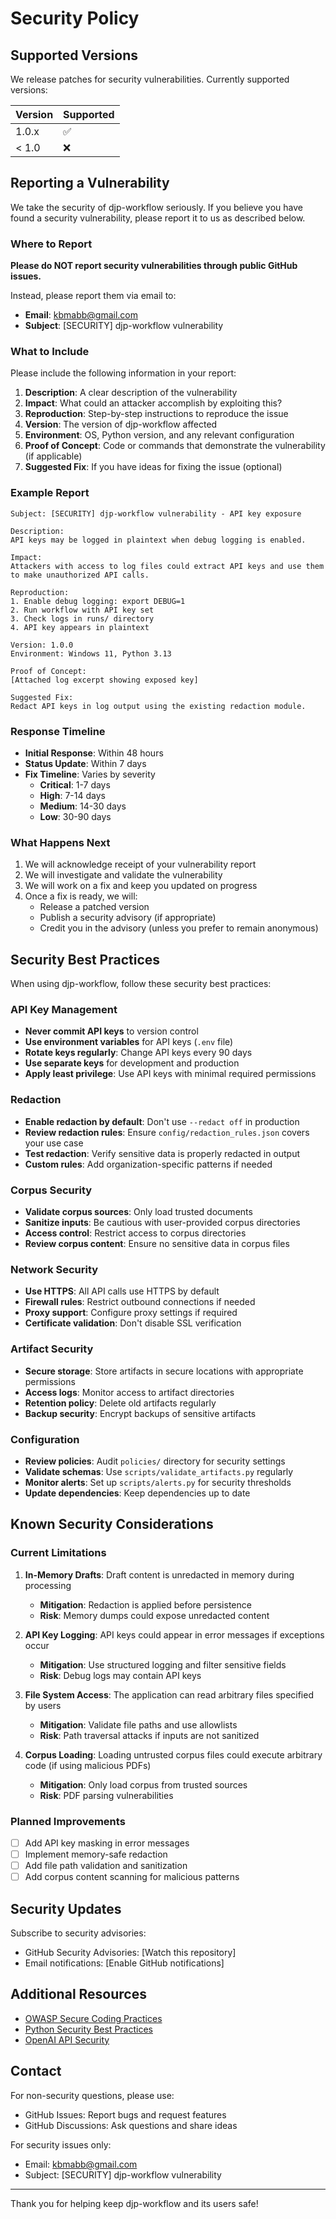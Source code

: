 # Security Policy

## Supported Versions

We release patches for security vulnerabilities. Currently supported versions:

| Version | Supported          |
| ------- | ------------------ |
| 1.0.x   | :white_check_mark: |
| < 1.0   | :x:                |

## Reporting a Vulnerability

We take the security of djp-workflow seriously. If you believe you have found a security vulnerability, please report it to us as described below.

### Where to Report

**Please do NOT report security vulnerabilities through public GitHub issues.**

Instead, please report them via email to:

- **Email**: kbmabb@gmail.com
- **Subject**: [SECURITY] djp-workflow vulnerability

### What to Include

Please include the following information in your report:

1. **Description**: A clear description of the vulnerability
2. **Impact**: What could an attacker accomplish by exploiting this?
3. **Reproduction**: Step-by-step instructions to reproduce the issue
4. **Version**: The version of djp-workflow affected
5. **Environment**: OS, Python version, and any relevant configuration
6. **Proof of Concept**: Code or commands that demonstrate the vulnerability (if applicable)
7. **Suggested Fix**: If you have ideas for fixing the issue (optional)

### Example Report

```
Subject: [SECURITY] djp-workflow vulnerability - API key exposure

Description:
API keys may be logged in plaintext when debug logging is enabled.

Impact:
Attackers with access to log files could extract API keys and use them
to make unauthorized API calls.

Reproduction:
1. Enable debug logging: export DEBUG=1
2. Run workflow with API key set
3. Check logs in runs/ directory
4. API key appears in plaintext

Version: 1.0.0
Environment: Windows 11, Python 3.13

Proof of Concept:
[Attached log excerpt showing exposed key]

Suggested Fix:
Redact API keys in log output using the existing redaction module.
```

### Response Timeline

- **Initial Response**: Within 48 hours
- **Status Update**: Within 7 days
- **Fix Timeline**: Varies by severity
  - **Critical**: 1-7 days
  - **High**: 7-14 days
  - **Medium**: 14-30 days
  - **Low**: 30-90 days

### What Happens Next

1. We will acknowledge receipt of your vulnerability report
2. We will investigate and validate the vulnerability
3. We will work on a fix and keep you updated on progress
4. Once a fix is ready, we will:
   - Release a patched version
   - Publish a security advisory (if appropriate)
   - Credit you in the advisory (unless you prefer to remain anonymous)

## Security Best Practices

When using djp-workflow, follow these security best practices:

### API Key Management

- **Never commit API keys** to version control
- **Use environment variables** for API keys (`.env` file)
- **Rotate keys regularly**: Change API keys every 90 days
- **Use separate keys** for development and production
- **Apply least privilege**: Use API keys with minimal required permissions

### Redaction

- **Enable redaction by default**: Don't use `--redact off` in production
- **Review redaction rules**: Ensure `config/redaction_rules.json` covers your use case
- **Test redaction**: Verify sensitive data is properly redacted in output
- **Custom rules**: Add organization-specific patterns if needed

### Corpus Security

- **Validate corpus sources**: Only load trusted documents
- **Sanitize inputs**: Be cautious with user-provided corpus directories
- **Access control**: Restrict access to corpus directories
- **Review corpus content**: Ensure no sensitive data in corpus files

### Network Security

- **Use HTTPS**: All API calls use HTTPS by default
- **Firewall rules**: Restrict outbound connections if needed
- **Proxy support**: Configure proxy settings if required
- **Certificate validation**: Don't disable SSL verification

### Artifact Security

- **Secure storage**: Store artifacts in secure locations with appropriate permissions
- **Access logs**: Monitor access to artifact directories
- **Retention policy**: Delete old artifacts regularly
- **Backup security**: Encrypt backups of sensitive artifacts

### Configuration

- **Review policies**: Audit `policies/` directory for security settings
- **Validate schemas**: Use `scripts/validate_artifacts.py` regularly
- **Monitor alerts**: Set up `scripts/alerts.py` for security thresholds
- **Update dependencies**: Keep dependencies up to date

## Known Security Considerations

### Current Limitations

1. **In-Memory Drafts**: Draft content is unredacted in memory during processing
   - **Mitigation**: Redaction is applied before persistence
   - **Risk**: Memory dumps could expose unredacted content

2. **API Key Logging**: API keys could appear in error messages if exceptions occur
   - **Mitigation**: Use structured logging and filter sensitive fields
   - **Risk**: Debug logs may contain API keys

3. **File System Access**: The application can read arbitrary files specified by users
   - **Mitigation**: Validate file paths and use allowlists
   - **Risk**: Path traversal attacks if inputs are not sanitized

4. **Corpus Loading**: Loading untrusted corpus files could execute arbitrary code (if using malicious PDFs)
   - **Mitigation**: Only load corpus from trusted sources
   - **Risk**: PDF parsing vulnerabilities

### Planned Improvements

- [ ] Add API key masking in error messages
- [ ] Implement memory-safe redaction
- [ ] Add file path validation and sanitization
- [ ] Add corpus content scanning for malicious patterns

## Security Updates

Subscribe to security advisories:
- GitHub Security Advisories: [Watch this repository]
- Email notifications: [Enable GitHub notifications]

## Additional Resources

- [OWASP Secure Coding Practices](https://owasp.org/www-project-secure-coding-practices-quick-reference-guide/)
- [Python Security Best Practices](https://python.readthedocs.io/en/latest/library/security_warnings.html)
- [OpenAI API Security](https://platform.openai.com/docs/guides/safety-best-practices)

## Contact

For non-security questions, please use:
- GitHub Issues: Report bugs and request features
- GitHub Discussions: Ask questions and share ideas

For security issues only:
- Email: kbmabb@gmail.com
- Subject: [SECURITY] djp-workflow vulnerability

---

Thank you for helping keep djp-workflow and its users safe!
